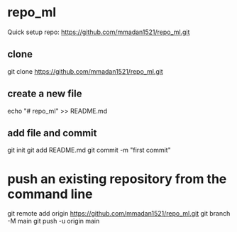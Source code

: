 # repo_ml

Quick setup 
repo: https://github.com/mmadan1521/repo_ml.git

## clone
git clone https://github.com/mmadan1521/repo_ml.git

## create a new file
echo "# repo_ml" >> README.md

## add file and commit
git init
git add README.md
git commit -m "first commit"

# push an existing repository from the command line
git remote add origin https://github.com/mmadan1521/repo_ml.git
git branch -M main
git push -u origin main


